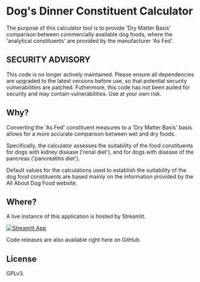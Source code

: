 # Dog's Dinner Constituent Calculator

The purpose of this calculator tool is to provide 'Dry Matter Basis' comparison between commercially available dog foods, where the 'analytical constituents' are provided by the manufacturer 'As Fed'.

## SECURITY ADVISORY

This code is no longer actively maintained. Please ensure all dependencies are upgraded to the latest versions before use, so that potential security vulnerabilities are patched.
Futhermore, this code has not been auited for security and may contain vulnerabilities. Use at your own risk.

## Why?

Converting the 'As Fed' constituent measures to a 'Dry Matter Basis' basis allows for a more accurate comparison between wet and dry foods.

Specifically, the calculator assesses the suitability of the food constituents for dogs with kidney disease ('renal diet'), and for dogs with disease of the pancreas ('pancreatitis diet').

Default values for the calculations used to establish the suitability of the dog food constituents are based mainly on the information provided by the All About Dog Food website.

## Where?

A live instance of this application is hosted by Streamlit.

[![Streamlit App](https://static.streamlit.io/badges/streamlit_badge_black_white.svg)](https://dogs-dinner-constituent-calculator.streamlit.app)

Code releases are also available right here on GitHub.

## License

GPLv3.
